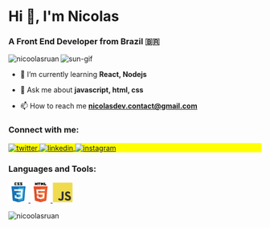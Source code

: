 <h1 align="left">Hi 👋, I'm Nicolas</h1>
<h3 align="left">A Front End Developer from Brazil 🇧🇷</h3>
<img alt="sun-gif" width="400" align="right" src="https://user-images.githubusercontent.com/10260230/93533501-53aa0d80-f943-11ea-90d1-e6e70eca2e29.gif">

<p align="left"> <img src="https://komarev.com/ghpvc/?username=nicoolasruan&label=Profile%20views&color=22272e&style=plastic" alt="nicoolasruan" /> </p>

- 🌱 I’m currently learning **React, Nodejs**

- 💬 Ask me about **javascript, html, css**

- 📫 How to reach me **nicolasdev.contact@gmail.com**

<h3 align="left">Connect with me:</h3>
<p align="left" style="background:yellow">
<a href="https://twitter.com/niclasdev07" target="_blank">
  <img align="center" src="https://img.shields.io/badge/-niclasdev07-05122A?style=flat&logo=twitter" alt="twitter"/>  
</a>
<a href="https://linkedin.com/in/nicoolasruan" target="_blank">
  <img align="center" src="https://img.shields.io/badge/-nicoolasruan-05122A?style=flat&logo=linkedin" alt="linkedin"/>
</a>
<a href="https://instagram.com/nicoolas.ruan7k" target="_blank">
 <img align="center" src="https://img.shields.io/badge/-nicoolas.ruan7k-05122A?style=flat&logo=instagram" alt="instagram"/>
</a>
</p>

<h3 align="left">Languages and Tools:</h3>
<p align="left"> <a href="https://www.w3schools.com/css/" target="_blank" rel="noreferrer"> <img src="https://raw.githubusercontent.com/devicons/devicon/master/icons/css3/css3-original-wordmark.svg" alt="css3" width="40" height="40"/> </a> <a href="https://www.w3.org/html/" target="_blank" rel="noreferrer"> <img src="https://raw.githubusercontent.com/devicons/devicon/master/icons/html5/html5-original-wordmark.svg" alt="html5" width="40" height="40"/> </a> <a href="https://developer.mozilla.org/en-US/docs/Web/JavaScript" target="_blank" rel="noreferrer"> <img src="https://raw.githubusercontent.com/devicons/devicon/master/icons/javascript/javascript-original.svg" alt="javascript" width="40" height="40"/> </a> </p>

<p><img align="center" src="https://github-readme-stats.vercel.app/api/top-langs?username=nicoolasruan&show_icons=true&theme=dark&hide_border=true&locale=en&layout=compact" alt="nicoolasruan" /></p>

